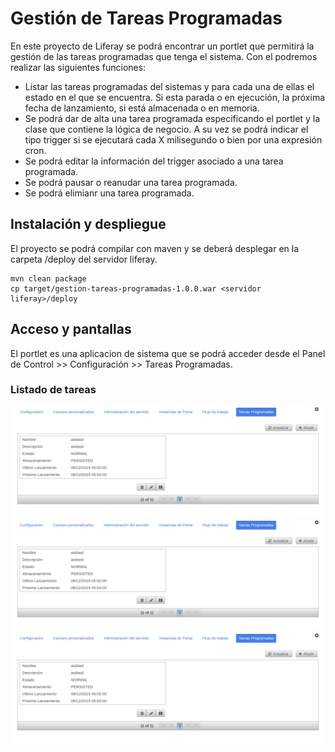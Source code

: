 # Gestión de Tareas Programadas
En este proyecto de Liferay se podrá encontrar un portlet que permitirá la gestión de las tareas programadas que tenga el sistema. Con el podremos realizar las siguientes funciones:

* Listar las tareas programadas del sistemas y para cada una de ellas el estado en el que se encuentra. Si esta parada o en ejecución, la próxima fecha de lanzamiento, si está almacenada o en memoria.
* Se podrá dar de alta una tarea programada especificando el portlet y la clase que contiene la lógica de negocio. A su vez se podrá indicar el tipo trigger si se ejecutará cada X milisegundo o bien por una expresión cron.
* Se podrá editar la información del trigger asociado a una tarea programada.
* Se podrá pausar o reanudar una tarea programada.
* Se podrá elimianr una tarea programada.

## Instalación y despliegue
El proyecto se podrá compilar con maven y se deberá desplegar en la carpeta /deploy del servidor liferay.
```
mvn clean package
cp target/gestion-tareas-programadas-1.0.0.war <servidor liferay>/deploy
```
## Acceso y pantallas
El portlet es una aplicacion de sistema que se podrá acceder desde el Panel de Control >> Configuración >> Tareas Programadas.

### Listado de tareas
![Listado Tareas Programadas](/img/listado-tareas-programadas.png)
![Nueva Tarea Programada](/img/listado-tareas-programadas.png)
![Edición Tarea Programada](/img/listado-tareas-programadas.png)
